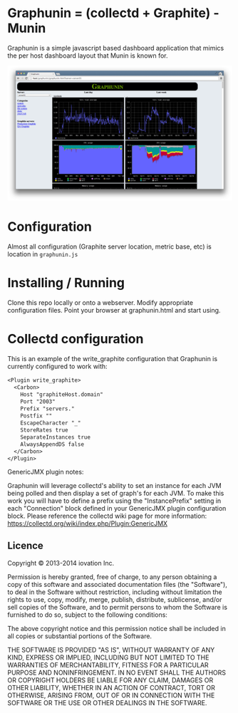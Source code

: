 Graphunin = (collectd + Graphite) - Munin
===================================

Graphunin is a simple javascript based dashboard application that mimics the per host dashboard layout that Munin is known for.  

![Image](example/screenshot.png?raw=true)

# Configuration

Almost all configuration (Graphite server location, metric base, etc) is location in `graphunin.js`

# Installing / Running

Clone this repo locally or onto a webserver.  Modify appropriate configuration files.  Point your browser at graphunin.html and start using.

# Collectd configuration

This is an example of the write_graphite configuration that Graphunin is currently configured to work with:

````
<Plugin write_graphite>
  <Carbon>
    Host "graphiteHost.domain"
    Port "2003"
    Prefix "servers."
    Postfix ""
    EscapeCharacter "_"
    StoreRates true
    SeparateInstances true
    AlwaysAppendDS false
  </Carbon>
</Plugin>
````

GenericJMX plugin notes:

Graphunin will leverage collectd's ability to set an instance for each JVM being polled and then display a set of graph's for each JVM.  To make this work you will have to define a prefix using the "InstancePrefix" setting in each "Connection" block defined in your GenericJMX plugin configuration block.
Please reference the collectd wiki page for more information: https://collectd.org/wiki/index.php/Plugin:GenericJMX

Licence
-------

Copyright © 2013-2014 iovation Inc.

Permission is hereby granted, free of charge, to any person obtaining a copy
of this software and associated documentation files (the "Software"), to deal
in the Software without restriction, including without limitation the rights
to use, copy, modify, merge, publish, distribute, sublicense, and/or sell
copies of the Software, and to permit persons to whom the Software is
furnished to do so, subject to the following conditions:

The above copyright notice and this permission notice shall be included in all
copies or substantial portions of the Software.

THE SOFTWARE IS PROVIDED "AS IS", WITHOUT WARRANTY OF ANY KIND, EXPRESS OR
IMPLIED, INCLUDING BUT NOT LIMITED TO THE WARRANTIES OF MERCHANTABILITY,
FITNESS FOR A PARTICULAR PURPOSE AND NONINFRINGEMENT. IN NO EVENT SHALL THE
AUTHORS OR COPYRIGHT HOLDERS BE LIABLE FOR ANY CLAIM, DAMAGES OR OTHER
LIABILITY, WHETHER IN AN ACTION OF CONTRACT, TORT OR OTHERWISE, ARISING FROM,
OUT OF OR IN CONNECTION WITH THE SOFTWARE OR THE USE OR OTHER DEALINGS IN THE
SOFTWARE.
